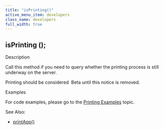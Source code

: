 ```yaml
---
title: "isPrinting()"
active_menu_item: developers
class_name: developers
full_width: true
---
```



## isPrinting ();

Description

Call this method if you need to query whether the printing process is still underway on the server.

Printing should be considered  Beta until this notice is removed.

Examples

For code examples, please go to the [Printing Examples](../../../product-guide/advanced-features/printing/printing-examples.htm) topic.

See Also:

 - [printApp()](printapp.htm)

